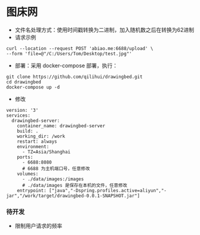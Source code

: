 # 图床网

* 文件名处理方式：使用时间戳转换为二进制，加入随机数之后在转换为62进制
* 请求示例
~~~
curl --location --request POST 'abiao.me:6688/upload' \
--form 'file=@"/C:/Users/Tom/Desktop/test.jpg"'
~~~
* 部署：采用 docker-compose 部署，执行：
~~~
git clone https://github.com/qilihui/drawingbed.git
cd drawingbed
docker-compose up -d
~~~
* 修改
~~~
version: '3'
services:
  drawingbed-server:
    container_name: drawingbed-server
    build: .
    working_dir: /work
    restart: always
    environment:
      - TZ=Asia/Shanghai
    ports:
      - 6688:8080
      # 6688 为主机端口号，任意修改
    volumes:
      - ./data/images:/images
      # ./data/images 是保存在本机的文件，任意修改
    entrypoint: ["java","-Dspring.profiles.active=aliyun","-jar","/work/target/drawingbed-0.0.1-SNAPSHOT.jar"]
~~~
### 待开发
* 限制用户请求的频率